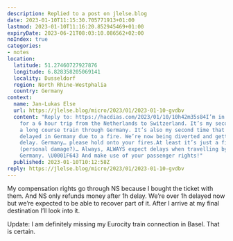 ```yaml
---
description: Replied to a post on jlelse.blog
date: 2023-01-10T11:15:30.705771913+01:00
lastmod: 2023-01-10T11:16:20.852945469+01:00
expiryDate: 2023-06-21T08:03:10.086562+02:00
noIndex: true
categories:
- notes
location:
  latitude: 51.27460727927876
  longitude: 6.828358205069141
  locality: Dusseldorf
  region: North Rhine-Westphalia
  country: Germany
context:
  name: Jan-Lukas Else
  url: https://jlelse.blog/micro/2023/01/2023-01-10-gvdbv
  content: "Reply to: https://hacdias.com/2023/01/10/10h42m35s84I’m in an ICE today
    for a 6 hour trip from the Netherlands to Switzerland. It’s my second trip on
    a long course train through Germany. It’s also my second time that the train gets
    delayed in Germany due to a fire. We’re now being diverted and getting a massive
    delay. Germany… please hold onto your fires.At least it’s just a fire and no Personenschaden
    (personal damage?)… Always, ALWAYS expect delays when travelling by train through
    Germany. \U0001F643 And make use of your passenger rights!"
  published: 2023-01-10T10:12:58Z
reply: https://jlelse.blog/micro/2023/01/2023-01-10-gvdbv
---
```


My compensation rights go through NS because I bought the ticket with them. And NS only refunds money after 1h delay. We’re over 1h delayed now but we’re expected to be able to recover part of it. After I arrive at my final destination I’ll look into it.

Update: I am definitely missing my Eurocity train connection in Basel. That is certain.
